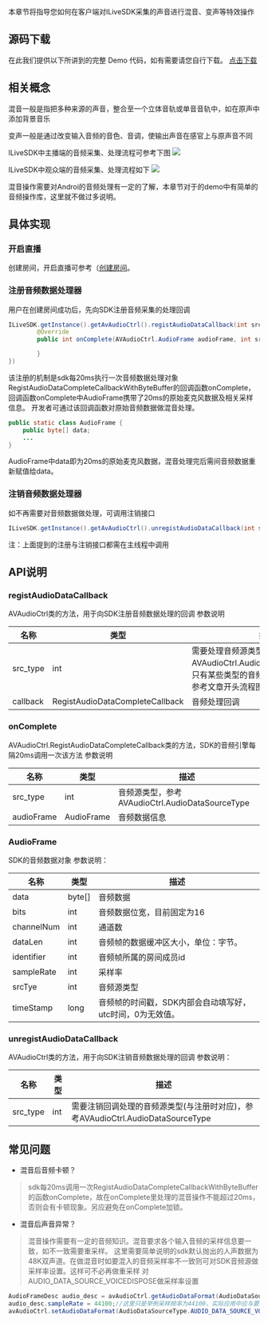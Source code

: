 本章节将指导您如何在客户端对ILiveSDK采集的声音进行混音、变声等特效操作

## 源码下载
在此我们提供以下所讲到的完整 Demo 代码，如有需要请您自行下载。 
[点击下载]()

## 相关概念
混音一般是指把多种来源的声音，整合至一个立体音轨或单音音轨中，如在原声中添加背景音乐

变声一般是通过改变输入音频的音色、音调，使输出声音在感官上与原声音不同

ILiveSDK中主播端的音频采集、处理流程可参考下图
![](https://main.qcloudimg.com/raw/2ae58918ee38c5fba7575ba357a4a46e.jpg)

ILiveSDK中观众端的音频采集、处理流程如下
![](https://main.qcloudimg.com/raw/2fcfe50f8e40fc9bc0e61a67754c99b0.jpg)

混音操作需要对Androi的音频处理有一定的了解，本章节对于的demo中有简单的音频操作库，这里就不做过多说明。

## 具体实现


### 开启直播
创建房间，开启直播可参考（[创建房间](创建房间.md)。


### 注册音频数据处理器
用户在创建房间成功后，先向SDK注册音频采集的处理回调
```Java
ILiveSDK.getInstance().getAvAudioCtrl().registAudioDataCallback(int src_type,AVAudioCtrl.RegistAudioDataCompleteCallback callback(){
		@Override
		public int onComplete(AVAudioCtrl.AudioFrame audioFrame, int src_type) {

		}
})
```
该注册的机制是sdk每20ms执行一次音频数据处理对象RegistAudioDataCompleteCallbackWithByteBuffer的回调函数onComplete，回调函数onComplete中AudioFrame携带了20ms的原始麦克风数据及相关采样信息。
开发者可通过该回调函数对原始音频数据做混音处理。
```Java
public static class AudioFrame {
	public byte[] data;
	...
}
```
AudioFrame中data即为20ms的原始麦克风数据，混音处理完后需间音频数据重新赋值给data。

### 注销音频数据处理器
如不再需要对音频数据做处理，可调用注销接口
```Java
ILiveSDK.getInstance().getAvAudioCtrl().unregistAudioDataCallback(int src_type)
```

注：上面提到的注册与注销接口都需在主线程中调用


## API说明

### registAudioDataCallback
AVAudioCtrl类的方法，用于向SDK注册音频数据处理的回调
参数说明

|名称|类型|描述|
|--|--|--|
|src_type|int|需要处理音频源类型，参考AVAudioCtrl.AudioDataSourceType(注：只有某些类型的音频源可以做特效梳理，参考文章开头流程图的说明)|
|callback|RegistAudioDataCompleteCallback|音频处理回调|


### onComplete
AVAudioCtrl.RegistAudioDataCompleteCallback类的方法，SDK的音频引擎每隔20ms调用一次该方法
参数说明

|名称|类型|描述|
|--|--|--|
|src_type|int|音频源类型，参考AVAudioCtrl.AudioDataSourceType|
|audioFrame|AudioFrame|音频数据信息|

### AudioFrame
SDK的音频数据对象
参数说明：

|名称|类型|描述|
|--|--|--|
|data|byte[]|音频数据|
|bits|int|音频数据位宽，目前固定为16|
|channelNum|int|通道数|
|dataLen|int|音频帧的数据缓冲区大小，单位：字节。|
|identifier|int|音频帧所属的房间成员id|
|sampleRate|int|采样率|
|srcTye|int|音频源类型|
|timeStamp|long|音频帧的时间戳，SDK内部会自动填写好，utc时间，0为无效值。|


### unregistAudioDataCallback
AVAudioCtrl类的方法，用于向SDK注销音频数据处理的回调
参数说明：

|名称|类型|描述|
|--|--|--|
|src_type|int|需要注销回调处理的音频源类型(与注册时对应)，参考AVAudioCtrl.AudioDataSourceType|



## 常见问题

- 混音后音频卡顿？
> sdk每20ms调用一次RegistAudioDataCompleteCallbackWithByteBuffer的函数onComplete，故在onComplete里处理的混音操作不能超过20ms，否则会有卡顿现象。另应避免在onComplete加锁。

- 混音后声音异常？
> 混音操作需要有一定的音频知识。混音要求各个输入音频的采样信息要一致，如不一致需要重采样。
这里需要简单说明的sdk默认抛出的人声数据为48K双声道。在做混音时如要混入的音频采样率不一致则可对SDK音频源做采样率设置。这样可不必再做重采样
对AUDIO_DATA_SOURCE_VOICEDISPOSE做采样率设置
```Java
AudioFrameDesc audio_desc = avAudioCtrl.getAudioDataFormat(AudioDataSourceType.AUDIO_DATA_SOURCE_VOICEDISPOSE);
audio_desc.sampleRate = 44100;//这里只是举例采样频率为44100，实际应用中应与要混音的音频采样率一直
avAudioCtrl.setAudioDataFormat(AudioDataSourceType.AUDIO_DATA_SOURCE_VOICEDISPOSE, audio_desc);
```